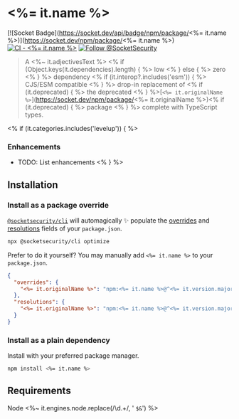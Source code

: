 # <%= it.name %>

[![Socket Badge](https://socket.dev/api/badge/npm/package/<%= it.name %>)](https://socket.dev/npm/package/<%= it.name %>)
[![CI - <%= it.name %>](https://github.com/SocketDev/socket-registry-js/actions/workflows/test.yml/badge.svg)](https://github.com/SocketDev/socket-registry-js/actions/workflows/test.yml)
[![Follow @SocketSecurity](https://img.shields.io/twitter/follow/SocketSecurity?style=social)](https://twitter.com/SocketSecurity)

>A <%~ it.adjectivesText %>
<% if (Object.keys(it.dependencies).length) { %> low <% } else { %> zero <% } %>
dependency <% if (it.interop?.includes('esm')) { %> CJS/ESM compatible <% } %>
drop-in replacement of <% if (it.deprecated) { %> the deprecated <% } %>[`<%= it.originalName %>`](https://socket.dev/npm/package/<%= it.originalName %>)<% if (it.deprecated) { %> package <% } %> complete with TypeScript types.

<% if (it.categories.includes('levelup')) { %>
### Enhancements

  - TODO: List enhancements
<% } %>

## Installation

### Install as a package override

[`@socketsecurity/cli`](https://socket.dev/npm/package/@socketsecurity/cli)
will automagically :sparkles: populate the
[overrides](https://docs.npmjs.com/cli/v9/configuring-npm/package-json#overrides)
and [resolutions](https://yarnpkg.com/configuration/manifest#resolutions) fields
of your `package.json`.

```sh
npx @socketsecurity/cli optimize
```

Prefer to do it yourself? You may manually add `<%= it.name %>`
to your `package.json`.

```json
{
  "overrides": {
    "<%= it.originalName %>": "npm:<%= it.name %>@^<%= it.version.major %>"
  },
  "resolutions": {
    "<%= it.originalName %>": "npm:<%= it.name %>@^<%= it.version.major %>"
  }
}
```

### Install as a plain dependency

Install with your preferred package manager.

```sh
npm install <%= it.name %>

```

## Requirements

Node <%~ it.engines.node.replace(/\d.+/, ' `$&`') %>
